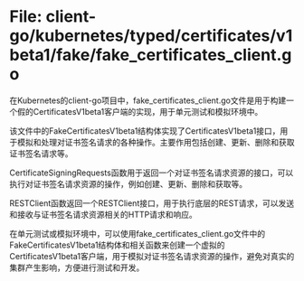 # File: client-go/kubernetes/typed/certificates/v1beta1/fake/fake_certificates_client.go

在Kubernetes的client-go项目中，fake_certificates_client.go文件是用于构建一个假的CertificatesV1beta1客户端的实现，用于单元测试和模拟环境中。

该文件中的FakeCertificatesV1beta1结构体实现了CertificatesV1beta1接口，用于模拟和处理对证书签名请求的各种操作。主要作用包括创建、更新、删除和获取证书签名请求等。

CertificateSigningRequests函数用于返回一个对证书签名请求资源的接口，可以执行对证书签名请求资源的操作，例如创建、更新、删除和获取等。

RESTClient函数返回一个RESTClient接口，用于执行底层的REST请求，可以发送和接收与证书签名请求资源相关的HTTP请求和响应。

在单元测试或模拟环境中，可以使用fake_certificates_client.go文件中的FakeCertificatesV1beta1结构体和相关函数来创建一个虚拟的CertificatesV1beta1客户端，用于模拟对证书签名请求资源的操作，避免对真实的集群产生影响，方便进行测试和开发。

